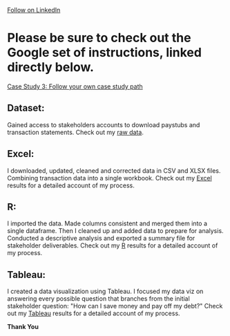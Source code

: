 
<a class="libutton" href="https://www.linkedin.com/comm/mynetwork/discovery-see-all?usecase=PEOPLE_FOLLOWS&followMember=amanda-schmiedel" target="_blank">Follow on LinkedIn</a>

# Please be sure to check out the Google set of instructions, linked directly below.

[Case Study 3: Follow your own case study path](https://github.com/schmiedel1992/Capstone-Case-Study-Projects/blob/main/Case%20Study%203%3A%20Home%20Finances%20Analysis/Case-Study-3_-Follow-your-own-case-study-path.pdf)

## Dataset:
Gained access to stakeholders accounts to download paystubs and transaction statements. Check out my [raw data](https://github.com/schmiedel1992/Capstone-Case-Study-Projects/tree/main/Case%20Study%203:%20Home%20Finances%20Analysis/Data).

## Excel: 
I downloaded, updated, cleaned and corrected data in CSV and XLSX files. Combining transaction data into a single workbook. Check out my [Excel](https://github.com/schmiedel1992/Capstone-Case-Study-Projects/tree/main/Case%20Study%203%3A%20Home%20Finances%20Analysis/Microsoft%20Results) results for a detailed account of my process.

## R:
I imported the data. Made columns consistent and merged them into a single dataframe. Then I cleaned up and added data to prepare for analysis. Conducted a descriptive analysis and exported a summary file for stakeholder deliverables. Check out my [R](https://github.com/schmiedel1992/Capstone-Case-Study-Projects/tree/main/Case%20Study%203%3A%20Home%20Finances%20Analysis/R%20Results) results for a detailed account of my process.

## Tableau:
I created a data visualization using Tableau. I focused my data viz on answering every possible question that branches from the initial stakeholder question: "How can I save money and pay off my debt?" Check out my [Tableau](https://github.com/schmiedel1992/Capstone-Case-Study-Projects/tree/main/Case%20Study%203%3A%20Home%20Finances%20Analysis/Tableau%20Results) results for a detailed account of my process.

<strong>Thank You</strong>

